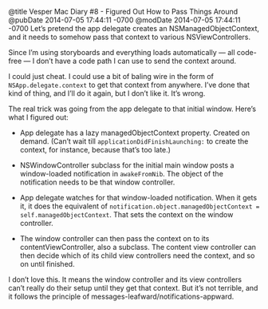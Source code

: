 @title Vesper Mac Diary #8 - Figured Out How to Pass Things Around
@pubDate 2014-07-05 17:44:11 -0700
@modDate 2014-07-05 17:44:11 -0700
Let’s pretend the app delegate creates an NSManagedObjectContext, and it needs to somehow pass that context to various NSViewControllers.

Since I’m using storyboards and everything loads automatically — all code-free — I don’t have a code path I can use to send the context around.

I could just cheat. I could use a bit of baling wire in the form of <code>NSApp.delegate.&#8203;context</code> to get that context from anywhere. I’ve done that kind of thing, and I’ll do it again, but I don’t like it. It’s wrong.

The real trick was going from the app delegate to that initial window. Here’s what I figured out:

* App delegate has a lazy managedObjectContext property. Created on demand. (Can’t wait till <code>applicationDid&#8203;FinishLaunching:</code> to create the context, for instance, because that’s too late.)

* NSWindowController subclass for the initial main window posts a window-loaded notification in <code>awakeFromNib</code>. The object of the notification needs to be that window controller.

* App delegate watches for that window-loaded notification. When it gets it, it does the equivalent of <code>notification.&#8203;object.&#8203;managedObjectContext = self.&#8203;managedObjectContext</code>. That sets the context on the window controller.

* The window controller can then pass the context on to its contentViewController, also a subclass. The content view controller can then decide which of its child view controllers need the context, and so on until finished.

I don’t love this. It means the window controller and its view controllers can’t really do their setup until they get that context. But it’s not terrible, and it follows the principle of messages-leafward/notifications-appward.
